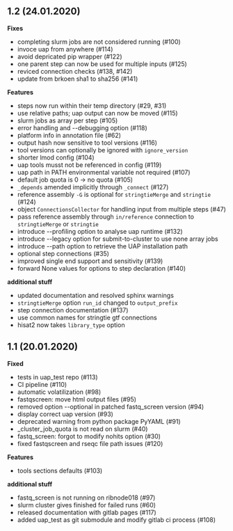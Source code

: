 ## 1.2 (24.01.2020)

**Fixes**
 * completing slurm jobs are not considered running (#100)
 * invoce uap from anywhere (#114)
 * avoid depricated pip wrapper (#122)
 * one parent step can now be used for multiple inputs (#125)
 * reviced connection checks (#138, #142)
 * update from brkoen sha1 to sha256 (#141)

**Features**
 * steps now run within their temp directory (#29, #31)
 * use relative paths; uap output can now be moved (#115)
 * slurm jobs as array per step (#105)
 * error handling and --debugging option (#118)
 * platform info in annotation file (#62)
 * output hash now sensitive to tool versions (#116)
 * tool versions can optionally be ignored with `ignore_version`
 * shorter lmod config (#104)
 * uap tools musst not be referenced in config (#119)
 * uap path in PATH environmental variable not required (#107)
 * default job quota is 0 -> no quota (#105)
 * `_depends` amended implicitly through `_connect` (#127)
 * reference assembly `-G` is optional for `stringtieMerge` and `stringtie` (#124)
 * object `ConnectionsCollector` for handling input from multiple steps (#47)
 * pass reference assembly through `in/reference` connection to `stringtieMerge` or `stringtie`
 * introduce --profiling option to analyse uap runtime (#132)
 * introduce --legacy option for submit-to-cluster to use none array jobs
 * introduce --path option to retrieve the UAP installation path
 * optional step connections (#35)
 * improved single end support and sensitivity (#139)
 * forward None values for options to step declaration (#140)

**additional stuff**
 * updated documentation and resolved sphinx warnings
 * `stringtieMerge` option `run_id` changed to `output_prefix`
 * step connection documentation (#137)
 * use common names for stringtie gtf connections
 * hisat2 now takes `library_type` option

## 1.1 (20.01.2020)

**Fixed**
 * tests in uap_test repo (#113)
 * CI pipeline (#110)
 * automatic volatilization (#98)
 * fastqscreen: move html output files (#95)
 * removed option --optional in patched fastq_screen version (#94)
 * display correct uap version (#93)
 * deprecated warning from python package PyYAML (#91)
 * _cluster_job_quota is not read on slurm (#40)
 * fastq_screen: forgot to modify nohits option (#30)
 * fixed fastqscreen and rseqc file path issues (#120)

**Features**
 * tools sections defaults (#103)

**additional stuff**
 * fastq_screen is not running on ribnode018 (#97)
 * slurm cluster gives finished for failed runs (#60)
 * released documentation with gitlab pages (#117)
 * added uap_test as git submodule and modify gitlab ci process (#108)
